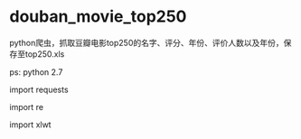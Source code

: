 # douban_movie_top250
python爬虫，抓取豆瓣电影top250的名字、评分、年份、评价人数以及年份，保存至top250.xls

ps:
python  2.7

import requests

import re

import xlwt
